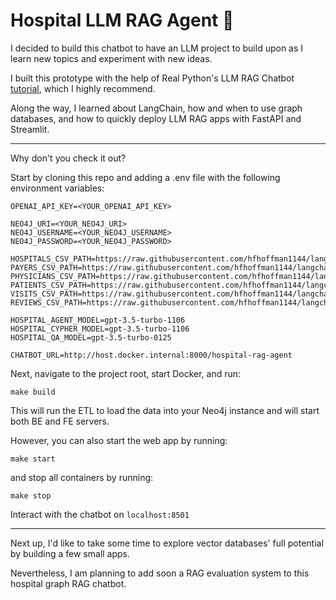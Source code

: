 # Hospital LLM RAG Agent 🤖

I decided to build this chatbot to have an LLM project to build upon as I learn new topics and experiment with new ideas.

I built this prototype with the help of Real Python's LLM RAG Chatbot [tutorial](https://realpython.com/build-llm-rag-chatbot-with-langchain), which I highly recommend. 

Along the way, I learned about LangChain, how and when to use graph databases, and how to quickly deploy LLM RAG apps with FastAPI and Streamlit.

----

Why don't you check it out? 

Start by cloning this repo and adding a .env file with the following environment variables:

```
OPENAI_API_KEY=<YOUR_OPENAI_API_KEY>

NEO4J_URI=<YOUR_NEO4J_URI>
NEO4J_USERNAME=<YOUR_NEO4J_USERNAME>
NEO4J_PASSWORD=<YOUR_NEO4J_PASSWORD>

HOSPITALS_CSV_PATH=https://raw.githubusercontent.com/hfhoffman1144/langchain_neo4j_rag_app/main/data/hospitals.csv
PAYERS_CSV_PATH=https://raw.githubusercontent.com/hfhoffman1144/langchain_neo4j_rag_app/main/data/payers.csv
PHYSICIANS_CSV_PATH=https://raw.githubusercontent.com/hfhoffman1144/langchain_neo4j_rag_app/main/data/physicians.csv
PATIENTS_CSV_PATH=https://raw.githubusercontent.com/hfhoffman1144/langchain_neo4j_rag_app/main/data/patients.csv
VISITS_CSV_PATH=https://raw.githubusercontent.com/hfhoffman1144/langchain_neo4j_rag_app/main/data/visits.csv
REVIEWS_CSV_PATH=https://raw.githubusercontent.com/hfhoffman1144/langchain_neo4j_rag_app/main/data/reviews.csv

HOSPITAL_AGENT_MODEL=gpt-3.5-turbo-1106
HOSPITAL_CYPHER_MODEL=gpt-3.5-turbo-1106
HOSPITAL_QA_MODEL=gpt-3.5-turbo-0125

CHATBOT_URL=http://host.docker.internal:8000/hospital-rag-agent
```

Next, navigate to the project root, start Docker, and run:

```
make build
```

This will run the ETL to load the data into your Neo4j instance and will start both BE and FE servers. 

However, you can also start the web app by running:

```
make start
```

and stop all containers by running:

```
make stop
```

Interact with the chatbot on `localhost:8501`

-----

Next up, I'd like to take some time to explore vector databases' full potential by building a few small apps.

Nevertheless, I am planning to add soon a RAG evaluation system to this hospital graph RAG chatbot.


